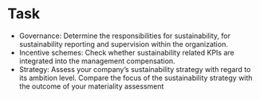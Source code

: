 # Task
- Governance: Determine the responsibilities for sustainability, for
sustainability reporting and supervision within the organization.
- Incentive schemes: Check whether sustainability related KPIs are
integrated into the management compensation.
- Strategy: Assess your company’s sustainability strategy with
regard to its ambition level. Compare the focus of the
sustainability strategy with the outcome of your materiality
assessment

# 